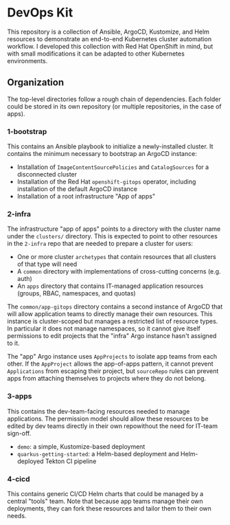 # DevOps Kit

This repository is a collection of Ansible, ArgoCD, Kustomize, and Helm resources to demonstrate an end-to-end Kubernetes cluster automation workflow.  I developed this collection with Red Hat OpenShift in mind, but with small modifications it can be adapted to other Kubernetes environments.

## Organization

The top-level directories follow a rough chain of dependencies.  Each folder could be stored in its own repository (or multiple repositories, in the case of apps).

### 1-bootstrap

This contains an Ansible playbook to initialize a newly-installed cluster.  It contains the minimum necessary to bootstrap an ArgoCD instance:

* Installation of `ImageContentSourcePolicies` and `CatalogSources` for a disconnected cluster
* Installation of the Red Hat `openshift-gitops` operator, including installation of the default ArgoCD instance
* Installation of a root infrastructure "App of apps"

### 2-infra

The infrastructure "app of apps" points to a directory with the cluster name under the `clusters/` directory.  This is expected to point to other resources in the `2-infra` repo that are needed to prepare a cluster for users:

* One or more cluster `archetypes` that contain resources that all clusters of that type will need
* A `common` directory with implementations of cross-cutting concerns (e.g. auth)
* An `apps` directory that contains IT-managed application resources (groups, RBAC, namespaces, and quotas)

The `common/app-gitops` directory contains a second instance of ArgoCD that will allow application teams to directly manage their own resources.  This instance is cluster-scoped but manages a restricted list of resource types.  In particular it does not manage namespaces, so it cannot give itself permissions to edit projects that the "infra" Argo instance hasn't assigned to it.

The "app" Argo instance uses `AppProjects` to isolate app teams from each other.  If the `AppProject` allows the app-of-apps pattern, it cannot prevent `Applications` from escaping their project, but `sourceRepo` rules can prevent apps from attaching themselves to projects where they do not belong.

### 3-apps

This contains the dev-team-facing resources needed to manage applications.  The permission model should allow these resources to be edited by dev teams directly in their own repowithout the need for IT-team sign-off.

* `demo`: a simple, Kustomize-based deployment
* `quarkus-getting-started`: a Helm-based deployment and Helm-deployed Tekton CI pipeline

### 4-cicd

This contains generic CI/CD Helm charts that could be managed by a central "tools" team.  Note that because app teams manage their own deployments, they can fork these resources and tailor them to their own needs.
